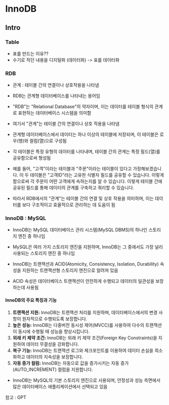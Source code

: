 # InnoDB

## Intro

### Table

- 표를 만드는 이유??
- 수기로 적던 내용을 디지털화 (데이터화) -> 표를 데이터화

### RDB

- 관계 : 테이블 간의 연결이나 상호작용을 나타냄
- RDB는 관계형 데이터베이스를 나타내는 용어임
- "RDB"는 "Relational Database"의 약자이며, 이는 데이터를 테이블 형식의 관계로 표현하는 데이터베이스 시스템을 의미함
- 여기서 "관계"는 테이블 간의 연결이나 상호 작용을 나타냄

- 관계형 데이터베이스에서 데이터는 하나 이상의 테이블에 저장되며, 이 테이블은 로우(행)와 컬럼(열)으로 구성됨
- 각 테이블은 특정 유형의 데이터를 나타내며, 테이블 간의 관계는 특정 필드(열)를 공유함으로써 형성됨

- 예를 들어, "고객"이라는 테이블과 "주문"이라는 테이블이 있다고 가정해보겠습니다. 이 두 테이블은 "고객ID"라는 고유한 식별자 필드를 공유할 수 있습니다. 이렇게 함으로써 각 주문이 어떤 고객에게 속하는지를 알 수 있습니다. 이렇게 테이블 간에 공유된 필드를 통해 데이터의 관계를 구축하고 쿼리할 수 있습니다.

- 따라서 RDB에서의 "관계"는 테이블 간의 연결 및 상호 작용을 의미하며, 이는 데이터를 보다 구조적이고 효율적으로 관리하는 데 도움이 됨

### InnoDB : MySQL

- InnoDB는 MySQL 데이터베이스 관리 시스템(MySQL DBMS)의 하나인 스토리지 엔진 중 하나임
- MySQL은 여러 가지 스토리지 엔진을 지원하며, InnoDB는 그 중에서도 가장 널리 사용되는 스토리지 엔진 중 하나임

- InnoDB는 트랜잭션과 ACID(Atomicity, Consistency, Isolation, Durability) 속성을 지원하는 트랜잭션형 스토리지 엔진으로 알려져 있음
- ACID 속성은 데이터베이스 트랜잭션이 안전하게 수행되고 데이터의 일관성을 보장하는데 사용됨

#### InnoDB의 주요 특징과 기능

1. **트랜잭션 지원:** InnoDB는 트랜잭션 처리를 지원하며, 데이터베이스에서의 변경 사항이 원자적으로 수행되도록 보장합니다.
2. **높은 성능:** InnoDB는 다중버전 동시성 제어(MVCC)를 사용하여 다수의 트랜잭션이 동시에 수행될 때 성능을 향상시킵니다.
3. **외래 키 제약 조건:** InnoDB는 외래 키 제약 조건(Foreign Key Constraints)을 지원하여 데이터 무결성을 강화합니다.
4. **복구 기능:** InnoDB는 트랜잭션 로그와 체크포인트를 이용하여 데이터 손실을 최소화하고 데이터의 지속성을 보장합니다.
5. **자동 증가 컬럼:** InnoDB는 자동으로 값을 증가시키는 자동 증가(AUTO_INCREMENT) 컬럼을 지원합니다.

- InnoDB는 MySQL의 기본 스토리지 엔진으로 사용되며, 안정성과 성능 측면에서 많은 데이터베이스 애플리케이션에서 선택되고 있음

참고 : GPT
